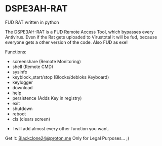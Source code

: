 # DSPE3AH-RAT
FUD RAT written in python 


The DSPE3AH-RAT is a FUD Remote Access Tool, which bypasses every Antivirus. Even if the Rat gets uploaded to Virustotal it will be fud, because everyone gets a other version of the code. Also FUD as exe!

Functions:
+ screenshare (Remote Monitoring)
+ shell (Remote CMD)
+ sysinfo
+ keyblock_start/stop (Blocks/debloks Keyboard)
+ keylogger
+ download
+ help
+ persistence (Adds Key in registry)
+ exit
+ shutdown
+ reboot
+ cls (clears screen)
- I will add almost every other function you want.

Get it: Blackclone24@proton.me
Only for Legal Purposes... ;)
